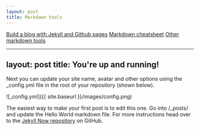 ```yaml
---
layout: post
title: Markdown tools
---
```


[Build a blog with Jekyll and Github pages][1]
[Markdown cheatsheet][2]
[Other markdown tools][3]

[1]: https://www.smashingmagazine.com/2014/08/build-blog-jekyll-github-pages/
[2]: https://github.com/adam-p/markdown-here/wiki/Markdown-Cheatsheet
[3]: https://github.com/adam-p/markdown-here/wiki/Other-Markdown-Tools


---
layout: post
title: You're up and running!
---

Next you can update your site name, avatar and other options using the _config.yml file in the root of your repository (shown below).

![_config.yml]({{ site.baseurl }}/images/config.png)

The easiest way to make your first post is to edit this one. Go into /_posts/ and update the Hello World markdown file. For more instructions head over to the [Jekyll Now repository](https://github.com/barryclark/jekyll-now) on GitHub.
